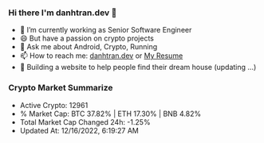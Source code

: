 ### Hi there I'm danhtran.dev 👋

- 🔭 I’m currently working as Senior Software Engineer
- 😄 But have a passion on crypto projects
- 💬 Ask me about Android, Crypto, Running 
- 📫 How to reach me: <a href="https://danhtran.dev" target="_blank">danhtran.dev</a> or <a href="Dan-Resume.pdf" target="_blank">My Resume</a>
- 🌱 Building a website to help people find their dream house (updating ...)

### Crypto Market Summarize
- Active Crypto: 12961
- % Market Cap: BTC 37.82% | ETH 17.30% | BNB 4.82%
- Total Market Cap Changed 24h: -1.25%
- Updated At: 12/16/2022, 6:19:27 AM
